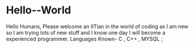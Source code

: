 # Hello--World
Hello Humans,
Please welcome an IITian in the world of coding as I am new so I am trying lots of new stuff and I know one day I will become a experienced programmer.
Languages Known- C , C++ , MYSQL ;
